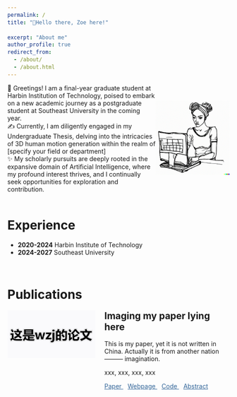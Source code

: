 ```yaml
---
permalink: /
title: "💬Hello there, Zoe here!"

excerpt: "About me"
author_profile: true
redirect_from: 
  - /about/
  - /about.html
---
```


<div style="display: flex; flex-direction: row; align-items: center;">
  <div style="flex: 2;">
    👋 Greetings! I am a final-year graduate student at Harbin Institution of Technology, poised to embark on a new academic journey as a postgraduate student at Southeast University in the coming year.
    <br>
    ✍ Currently, I am diligently engaged in my Undergraduate Thesis, delving into the intricacies of 3D human motion generation within the realm of [specify your field or department]
    <br>
    ✨  My scholarly pursuits are deeply rooted in the expansive domain of Artificial Intelligence, where my profound interest thrives, and I continually seek opportunities for exploration and contribution.
  </div>
  <div style="flex: 1; text-align: center;">
    <img src="https://raw.githubusercontent.com/Zijing5/zijing5.github.io/master/images/home1.png" alt="home1" width="300">
  </div>
</div>


<br>

Experience
======
- **2020-2024**   Harbin Institute of Technology
- **2024-2027**   Southeast University


<br>

Publications
======
<html>
<head>
    <link rel="stylesheet" href="https://cdnjs.cloudflare.com/ajax/libs/font-awesome/5.15.4/css/all.min.css">
    <style>
        /* 定义展开内容的样式 */
        .expand-content {
            display: none; /* 默认隐藏 */
            padding: 10px;
            background-color: #f0f0f0;
        }
        /* 统一超链接样式 */
        a {
            color: #336699;
            text-decoration: underline;
            cursor: pointer;
        }
    </style>
    <script>
        function toggleAbstract() {
            var content = document.querySelector('.expand-content');
            if (content.style.display === 'none') {
                content.style.display = 'block';
            } else {
                content.style.display = 'none';
            }
        }
    </script>
</head>
<body>
    <!-- 这里是你的内容 -->
    <div class="publication" style="display: flex; align-items: flex-start; margin-bottom: 20px;">
        <div class="publication-image" style="flex: 0 0 auto; margin-right: 20px;">
            <div style="margin-bottom: 20px;">
                <img src="https://raw.githubusercontent.com/Zijing5/zijing5.github.io/master/images/home2.png" style="max-width: 200px; height: auto;">
            </div>
        </div>
        <div class="publication-text" style="flex: 1 1 auto;">
            <h2 style="margin-top: 0;">Imaging my paper lying here</h2>
            <p>This is my paper, yet it is not written in China. Actually it is from another nation ——— imagination.</p>
            <p>xxx, xxx, xxx, xxx
            <p>
                <!-- 第一个图标 -->
                <a href="http://academicpages.github.io/files/paper1.pdf">
                    <i class="fas fa-file-pdf"></i> Paper
                </a>
                <!-- 第二个图标 -->
                <a href="Webpage的链接" style="margin-left: 10px;">
                    <i class="fas fa-globe"></i> Webpage
                </a>
                <!-- 第三个图标 -->
                <a href="Code的链接" style="margin-left: 10px;">
                    <i class="fas fa-file-code"></i> Code
                </a>
                <a href="javascript:void(0);" onclick="toggleAbstract()" style="margin-left: 10px; display: inline-block;" >
                    <i class="fas fa-ellipsis-v"></i> Abstract
                </a>
                <div class="expand-content">
                    <p>Here is my abstract.<br
                    >Here is my abstract.<br>Here is my abstract.</p>
                </div>
            </p>
        </div>
    </div>
</body>
</html>
